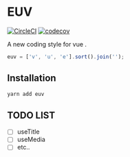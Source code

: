 # EUV

[![CircleCI](https://circleci.com/gh/Awesome-Creators/euv.svg?style=svg&circle-token=01a0ef3d9b93ad7aeace27112853603894b7b602)](https://circleci.com/gh/Awesome-Creators/euv) [![codecov](https://codecov.io/gh/Awesome-Creators/euv/branch/master/graph/badge.svg?token=6NV5J41M2D)](https://codecov.io/gh/Awesome-Creators/euv)

A new coding style for vue .

```js
euv = ['v', 'u', 'e'].sort().join('');
```

## Installation

```bash
yarn add euv
```

## TODO LIST

- [ ] useTitle
- [ ] useMedia
- [ ] etc..
